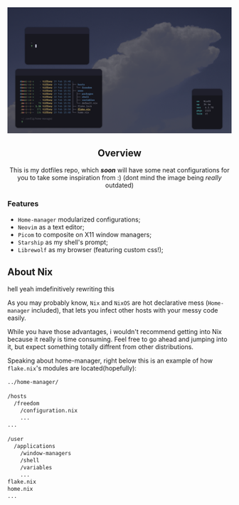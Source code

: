

<div align="center">
<img src="showcase/image01.png" alt="showcase">

<br>

## Overview

This is my dotfiles repo, which ***soon*** will have some neat configurations for you to take some inspiration from :)
(dont mind the image being *really* outdated)


</div>

### Features

* <code>Home-manager</code> modularized configurations;
* <code>Neovim</code> as a text editor;
* <code>Picom</code> to composite on X11 window managers;
* <code>Starship</code> as my shell's prompt;
* <code>Librewolf</code> as my browser (featuring custom css!);

## About Nix

hell yeah imdefinitively rewriting this

As you may probably know, <code>Nix</code> and <code>NixOS</code> are hot declarative mess (<code>Home-manager</code> included), that lets you infect other hosts with your messy code easily.

While you have those advantages, i wouldn't recommend getting into Nix because it really is time consuming. Feel free to go ahead and jumping into it, but expect something totally diffrent from other distributions.

Speaking about home-manager, right below this is an example of how <code>flake.nix</code>'s modules are located(hopefully):

    ../home-manager/

    /hosts
      /freedom
        /configuration.nix
        ...
    ...

    /user
      /applications
        /window-managers
        /shell
        /variables
        ...
    flake.nix
    home.nix
    ...
